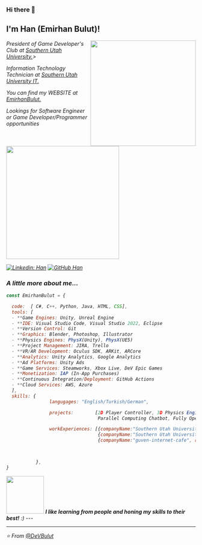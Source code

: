 ### Hi there 👋

<h2> I'm Han (Emirhan Bulut)!</h2>
<img align='right' src="https://media.giphy.com/media/v1.Y2lkPTc5MGI3NjExbDlscmVwdDk3NjZqMjdpb3htOWJwejllOGcxc21ubnR3cTMzeDBrMCZlcD12MV9pbnRlcm5hbF9naWZfYnlfaWQmY3Q9Zw/br99SojJZ5rlfSYset/giphy.gif" width="280">
<p><em>President of Game Developer's Club at <a href="https://www.suu.edu/">Southern Utah University.</a>> 
<p><em>Information Technology Technician at <a href="https://www.suu.edu/it/">Southern Utah University IT.</a>
<p><em>You can find my WEBSITE at <a href="https://emirhanbulut.com/">EmirhanBulut.</a>
<p><em>Lookings for Software Engineer or Game Developer/Programmer opportunities<img src="https://cms-assets.themuse.com/media/lead/_1200x630_crop_center-center_82_none/12574.jpg?mtime=1568862584" width="300"> 
</em></p>  

[![Linkedin: Han](https://img.shields.io/badge/-EmirhanBulut-blue?style=flat-square&logo=Linkedin&logoColor=white&link=https://www.linkedin.com/in/ashif-zafar-70618434/)](https://www.linkedin.com/in/emirhan-bulut/)
[![GitHub Han](https://img.shields.io/github/followers/DeVBulut?label=follow&style=social)](https://github.com/DeVBulut)


### A little more about me...  

```javascript
const EmirhanBulut = {

  code:  [ C#, C++, Python, Java, HTML, CSS],
  tools: [
  - **Game Engines: Unity, Unreal Engine
  - **IDE: Visual Studio Code, Visual Studio 2022, Eclipse
  - **Version Control: Git
  - **Graphics: Blender, Photoshop, Illustrator
  - **Physics Engines: PhysX(Unity), PhysX(UE5)
  - **Project Management: JIRA, Trello
  - **VR/AR Development: Oculus SDK, ARKit, ARCore
  - **Analytics: Unity Analytics, Google Analytics
  - **Ad Platforms: Unity Ads
  - **Game Services: Steamworks, Xbox Live, DeV Epic Games
  - **Monetization: IAP (In-App Purchases)
  - **Continuous Integration/Deployment: GitHub Actions
  - **Cloud Services: AWS, Azure
  ],
  skills: {
                langugages: "English/Turkish/German",

                projects:        [2D Player Controller, 3D Physics Engine(Built from scratch), Rhythm Game,
                                  Parallel Computing Chatbot, Fully Operational Discord Bot],

                workExperiences: [{companyName:"Southern Utah University", role:"Tier II Information Technology Technician"},
                                  {companyName:"Southern Utah University", role:"Tier I Information Technology Technician"},
                                  {companyName:"guven-internet-cafe", role:"Hardware Technician"},]


                                           
           },
}
```

<img src="https://media.giphy.com/media/v1.Y2lkPTc5MGI3NjExMzU3cm55eHFtem4xNXFzOWpscGNtMGZuaDJhZTI5MWUxZTI2ZnZhNSZlcD12MV9pbnRlcm5hbF9naWZfYnlfaWQmY3Q9Zw/PTBVMsYIOB0SBP4MVe/giphy-downsized-large.gif" width="100"> 
<em><b>I like learning from people and honing my skills to their best!</b> :)</em>
---
 
 ---
 ⭐️ From [@DeVBulut](https://github.com/DeVBulut)
 
 

